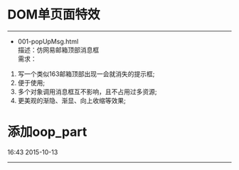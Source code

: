 ﻿# DOM单页面特效
----------------------------
- 001-popUpMsg.html  
描述：仿网易邮箱顶部消息框  
需求：  
 1. 写一个类似163邮箱顶部出现一会就消失的提示框; 
 2. 便于使用;
 3. 多个对象调用消息框互不影响，且不占用过多资源;
 4. 更美观的渐隐、渐显、向上收缩等效果;













# 添加oop_part
16:43 2015-10-13




---
